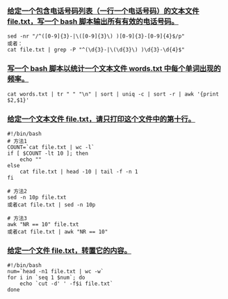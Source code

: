 ### [给定一个包含电话号码列表（一行一个电话号码）的文本文件 file.txt，写一个 bash 脚本输出所有有效的电话号码。](https://leetcode-cn.com/problems/valid-phone-numbers)

```shell
sed -nr "/^([0-9]{3}-|\([0-9]{3}\) )[0-9]{3}-[0-9]{4}$/p"
或者：
cat file.txt | grep -P "^(\d{3}-|\(\d{3}\) )\d{3}-\d{4}$"
```

### [写一个 bash 脚本以统计一个文本文件 words.txt 中每个单词出现的频率。](https://leetcode-cn.com/problems/word-frequency)

```shell
cat words.txt | tr " " "\n" | sort | uniq -c | sort -r | awk '{print $2,$1}'
```

### [给定一个文本文件 file.txt，请只打印这个文件中的第十行。](https://leetcode-cn.com/problems/tenth-line)

```shell
#!/bin/bash
# 方法1
COUNT=`cat file.txt | wc -l`
if [ $COUNT -lt 10 ]; then
    echo ""
else
    cat file.txt | head -10 | tail -f -n 1
fi

# 方法2
sed -n 10p file.txt
或者cat file.txt | sed -n 10p 

# 方法3
awk "NR == 10" file.txt
或者cat file.txt | awk "NR == 10"
```

### [给定一个文件 file.txt，转置它的内容。](https://leetcode-cn.com/problems/transpose-file)

```shell
#!/bin/bash
num=`head -n1 file.txt | wc -w`
for i in `seq 1 $num`; do
    echo `cut -d' ' -f$i file.txt`
done
```





